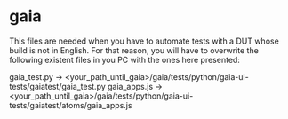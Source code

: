 gaia
================================================
This files are needed when you have to automate tests with a DUT whose build
is not in English. For that reason, you will have to overwrite the following
existent files in you PC with the ones here presented:

>> 
gaia_test.py -> <your_path_until_gaia>/gaia/tests/python/gaia-ui-tests/gaiatest/gaia_test.py
gaia_apps.js -> <your_path_until_gaia>/gaia/tests/python/gaia-ui-tests/gaiatest/atoms/gaia_apps.js